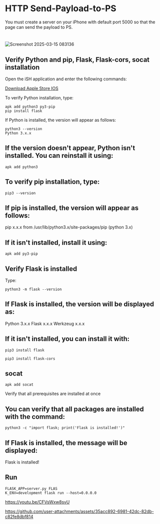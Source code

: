 # HTTP Send-Payload-to-PS

You must create a server on your iPhone with default port 5000 so that the page can send the payload to PS.
# 
![Screenshot 2025-03-15 083136](https://github.com/user-attachments/assets/33920137-40db-47bb-909d-c308a36d0f49)


## Verify Python and pip, Flask, Flask-cors, socat installation
Open the iSH application and enter the following commands:

[Download Apple Store IOS](https://apps.apple.com/us/app/ish-shell/id1436902243)

To verify Python installation, type:

```
apk add python3 py3-pip
pip install flask
```
If Python is installed, the version will appear as follows:

```
python3 --version
Python 3.x.x
```
## If the version doesn't appear, Python isn't installed. You can reinstall it using:

```
apk add python3
```
## To verify pip installation, type:

```
pip3 --version
```
## If pip is installed, the version will appear as follows:


pip x.x.x from /usr/lib/python3.x/site-packages/pip (python 3.x)
## If it isn't installed, install it using:

```
apk add py3-pip
```
## Verify Flask is installed
Type:

```
python3 -m flask --version
```
## If Flask is installed, the version will be displayed as:


Python 3.x.x
Flask x.x.x
Werkzeug x.x.x

## If it isn't installed, you can install it with:
```
pip3 install flask

pip3 install flask-cors
```
## socat
```
apk add socat
```

 Verify that all prerequisites are installed at once

## You can verify that all packages are installed with the command:
```
python3 -c "import flask; print('Flask is installed!')"
```
## If Flask is installed, the message will be displayed:


Flask is installed!

## Run
```
FLASK_APP=server.py FLAS
K_ENV=development flask run --host=0.0.0.0
```

https://youtu.be/CFVsWxw8svU

https://github.com/user-attachments/assets/35acc892-6981-42dc-82db-c82fe8dbf814

